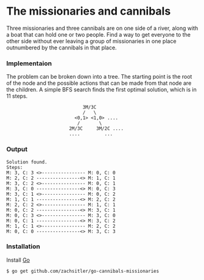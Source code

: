 # The missionaries and cannibals

Three missionaries and three cannibals are on one side of a river, along with a boat that can hold one or two people. Find a way to get everyone to the other side without ever leaving a group of missionaries in one place outnumbered by the cannibals in that place. 

### Implementaion

The problem can be broken down into a tree. The starting point is the root of the node and the possible actions that can be made from that node are the children. A simple BFS search finds the first optimal solution, which is in 11 steps.

                                3M/3C
                                /   \
                             <0,1> <1,0> ....
                              /       \  
                           2M/3C     3M/2C ....
                           ....         ...

### Output

```
Solution found.
Steps:
M: 3, C: 3 <>---------------- M: 0, C: 0
M: 2, C: 2 ----------------<> M: 1, C: 1
M: 3, C: 2 <>---------------- M: 0, C: 1
M: 3, C: 0 ----------------<> M: 0, C: 3
M: 3, C: 1 <>---------------- M: 0, C: 2
M: 1, C: 1 ----------------<> M: 2, C: 2
M: 2, C: 2 <>---------------- M: 1, C: 1
M: 0, C: 2 ----------------<> M: 3, C: 1
M: 0, C: 3 <>---------------- M: 3, C: 0
M: 0, C: 1 ----------------<> M: 3, C: 2
M: 1, C: 1 <>---------------- M: 2, C: 2
M: 0, C: 0 ----------------<> M: 3, C: 3
``````

### Installation

Install [Go](https://golang.org/doc/install)

```sh
$ go get github.com/zachsitler/go-cannibals-missionaries
```
